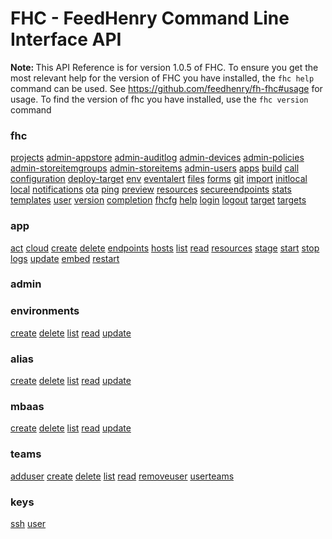 <h1>FHC - FeedHenry Command Line Interface API</h1>
<div class="alert alert-info"><strong>Note: </strong> This API Reference is for version 1.0.5
of FHC. To ensure you get the most relevant help for the version of FHC you have installed, the <code>fhc help</code> command can be used.
See <a href="https://github.com/feedhenry/fh-fhc#usage">https://github.com/feedhenry/fh-fhc#usage</a> for usage.
To find the version of fhc you have installed, use the <code>fhc version</code> command</div>
	<h3>fhc</h3>
	<a class="col-md-3" href="fhc/projects.html">projects</a>
	<a class="col-md-3" href="fhc/admin-appstore.html">admin-appstore</a>
	<a class="col-md-3" href="fhc/admin-auditlog.html">admin-auditlog</a>
	<a class="col-md-3" href="fhc/admin-devices.html">admin-devices</a>
	<a class="col-md-3" href="fhc/admin-policies.html">admin-policies</a>
	<a class="col-md-3" href="fhc/admin-storeitemgroups.html">admin-storeitemgroups</a>
	<a class="col-md-3" href="fhc/admin-storeitems.html">admin-storeitems</a>
	<a class="col-md-3" href="fhc/admin-users.html">admin-users</a>
	<a class="col-md-3" href="fhc/apps.html">apps</a>
	<a class="col-md-3" href="fhc/build.html">build</a>
	<a class="col-md-3" href="fhc/call.html">call</a>
	<a class="col-md-3" href="fhc/configuration.html">configuration</a>
	<a class="col-md-3" href="fhc/deploy-target.html">deploy-target</a>
	<a class="col-md-3" href="fhc/env.html">env</a>
	<a class="col-md-3" href="fhc/eventalert.html">eventalert</a>
	<a class="col-md-3" href="fhc/files.html">files</a>
	<a class="col-md-3" href="fhc/forms.html">forms</a>
	<a class="col-md-3" href="fhc/git.html">git</a>
	<a class="col-md-3" href="fhc/import.html">import</a>
	<a class="col-md-3" href="fhc/initlocal.html">initlocal</a>
	<a class="col-md-3" href="fhc/local.html">local</a>
	<a class="col-md-3" href="fhc/notifications.html">notifications</a>
	<a class="col-md-3" href="fhc/ota.html">ota</a>
	<a class="col-md-3" href="fhc/ping.html">ping</a>
	<a class="col-md-3" href="fhc/preview.html">preview</a>
	<a class="col-md-3" href="fhc/resources.html">resources</a>
	<a class="col-md-3" href="fhc/secureendpoints.html">secureendpoints</a>
	<a class="col-md-3" href="fhc/stats.html">stats</a>
	<a class="col-md-3" href="fhc/templates.html">templates</a>
	<a class="col-md-3" href="fhc/user.html">user</a>
	<a class="col-md-3" href="fhc/version.html">version</a>
	<a class="col-md-3" href="fhc/completion.html">completion</a>
	<a class="col-md-3" href="fhc/fhcfg.html">fhcfg</a>
	<a class="col-md-3" href="fhc/help.html">help</a>
	<a class="col-md-3" href="fhc/login.html">login</a>
	<a class="col-md-3" href="fhc/logout.html">logout</a>
	<a class="col-md-3" href="fhc/target.html">target</a>
	<a class="col-md-3" href="fhc/targets.html">targets</a>
	<div class="col-md-12">
		<h3>app</h3>
		<a class="col-md-3" href="fhc/app/act.html">act</a>
		<a class="col-md-3" href="fhc/app/cloud.html">cloud</a>
		<a class="col-md-3" href="fhc/app/create.html">create</a>
		<a class="col-md-3" href="fhc/app/delete.html">delete</a>
		<a class="col-md-3" href="fhc/app/endpoints.html">endpoints</a>
		<a class="col-md-3" href="fhc/app/hosts.html">hosts</a>
		<a class="col-md-3" href="fhc/app/list.html">list</a>
		<a class="col-md-3" href="fhc/app/read.html">read</a>
		<a class="col-md-3" href="fhc/app/resources.html">resources</a>
		<a class="col-md-3" href="fhc/app/stage.html">stage</a>
		<a class="col-md-3" href="fhc/app/start.html">start</a>
		<a class="col-md-3" href="fhc/app/stop.html">stop</a>
		<a class="col-md-3" href="fhc/app/logs.html">logs</a>
		<a class="col-md-3" href="fhc/app/update.html">update</a>
		<a class="col-md-3" href="fhc/app/embed.html">embed</a>
		<a class="col-md-3" href="fhc/app/restart.html">restart</a>
	</div>
	<div class="col-md-12">
		<h3>admin</h3>
		<div class="col-md-4">
			<h3>environments</h3>
			<a class="col-md-5" href="fhc/admin/environments/create.html">create</a>
			<a class="col-md-5" href="fhc/admin/environments/delete.html">delete</a>
			<a class="col-md-5" href="fhc/admin/environments/list.html">list</a>
			<a class="col-md-5" href="fhc/admin/environments/read.html">read</a>
			<a class="col-md-5" href="fhc/admin/environments/update.html">update</a>
			<div class="col-md-3">
				<h3>alias</h3>
				<a class="col-md-6" href="fhc/admin/environments/alias/create.html">create</a>
				<a class="col-md-6" href="fhc/admin/environments/alias/delete.html">delete</a>
				<a class="col-md-6" href="fhc/admin/environments/alias/list.html">list</a>
				<a class="col-md-6" href="fhc/admin/environments/alias/read.html">read</a>
				<a class="col-md-6" href="fhc/admin/environments/alias/update.html">update</a>
			</div>
		</div>
		<div class="col-md-4">
			<h3>mbaas</h3>
			<a class="col-md-5" href="fhc/admin/mbaas/create.html">create</a>
			<a class="col-md-5" href="fhc/admin/mbaas/delete.html">delete</a>
			<a class="col-md-5" href="fhc/admin/mbaas/list.html">list</a>
			<a class="col-md-5" href="fhc/admin/mbaas/read.html">read</a>
			<a class="col-md-5" href="fhc/admin/mbaas/update.html">update</a>
		</div>
		<div class="col-md-4">
			<h3>teams</h3>
			<a class="col-md-5" href="fhc/admin/teams/adduser.html">adduser</a>
			<a class="col-md-5" href="fhc/admin/teams/create.html">create</a>
			<a class="col-md-5" href="fhc/admin/teams/delete.html">delete</a>
			<a class="col-md-5" href="fhc/admin/teams/list.html">list</a>
			<a class="col-md-5" href="fhc/admin/teams/read.html">read</a>
			<a class="col-md-5" href="fhc/admin/teams/removeuser.html">removeuser</a>
			<a class="col-md-5" href="fhc/admin/teams/userteams.html">userteams</a>
		</div>
	</div>
	<div class="col-md-12">
		<h3>keys</h3>
		<a class="col-md-3" href="fhc/keys/ssh.html">ssh</a>
		<a class="col-md-3" href="fhc/keys/user.html">user</a>
	</div>